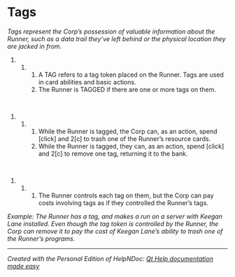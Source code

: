 # Tags

*Tags represent the Corp’s possession of valuable information about the Runner, such as a data trail they’ve left behind or the physical location they are jacked in from.*

1. &nbsp;
   1. &nbsp;
      1. A TAG refers to a tag token placed on the Runner. Tags are used in card abilities and basic actions.
      1. The Runner is TAGGED if there are one or more tags on them.

&nbsp;

1. &nbsp;
   1. &nbsp;
      1. While the Runner is tagged, the Corp can, as an action, spend \[click\] and 2\[c\] to trash one of the Runner’s resource cards.
      1. While the Runner is tagged, they can, as an action, spend \[click\] and 2\[c\] to remove one tag, returning it to the bank.

&nbsp;

1. &nbsp;
   1. &nbsp;
      1. The Runner controls each tag on them, but the Corp can pay costs involving tags as if they controlled the Runner’s tags.

*Example: The Runner has a tag, and makes a run on a server with Keegan Lane installed. Even though the tag token is controlled by the Runner, the Corp can remove it to pay the cost of Keegan Lane’s ability to trash one of the Runner’s programs.*

***
_Created with the Personal Edition of HelpNDoc: [Qt Help documentation made easy](<https://www.helpndoc.com/feature-tour/create-help-files-for-the-qt-help-framework>)_
